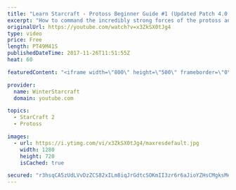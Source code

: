 ```yaml
---
title: "Learn Starcraft - Protoss Beginner Guide #1 (Updated Patch 4.0 FREE TO PLAY)"
excerpt: "How to command the incredibly strong forces of the protoss and cover weaknesses against the other inferior races. Updated for patch 4.0! This guide is not intended for COMPLETELY new players, but those who have played several games/campaign missions and grasp the very basics."
originalUrl: https://youtube.com/watch?v=x3ZkSX0tJg4
type: video
price: Free
length: PT49M41S
publishedDateTime: 2017-11-26T11:51:55Z
heat: 60

featuredContent: "<iframe width=\"800\" height=\"500\" frameborder=\"0\" src=\"https://www.youtube.com/embed/x3ZkSX0tJg4\" allow=\"accelerometer; autoplay; encrypted-media; gyroscope; picture-in-picture\" allowfullscreen></iframe>"

provider:
  name: WinterStarcraft
  domain: youtube.com

topics:
  - StarCraft 2
  - Protoss

images:
  - url: https://i.ytimg.com/vi/x3ZkSX0tJg4/maxresdefault.jpg
    width: 1280
    height: 720
    isCached: true

secured: "r3hsqCA5zUdLVvDzZCS82xILm8iqJrGdtcSOKmII3zr6r6aJioYZHsCMgksMeueZSv9SSpsc0WEHIdghGt9yub3vGQSyxQHj3Ri5JOVMT1urhoIadLkZBQt8x4JxDbosmoDYp7pGYq2dXlXFYp67znYvT4CtuIE6eM0sbm9iRoVjedBX3M5r/bI1VedWihoIZWZXlRLTFALw+TDaT/VzlxOrVDyfxkSQRZ4S+XodVgBB5ODDYxRXQF7wZ+TvJn7CpSa+zIyhTsFYcI+CxUeA9lZbDsiunJLOyEvtmAaspR5/w+j9+g1YKMzudVS0Ym3UKCvCav+5HihNnzeXkj1J5juTHYY9vcKS/mT3hp56jEO1DStSjoxqcRmwMqmjLh94XPGD1bjMUiIPjEDLid3qoNu3CWZip1y2w5AB+JmD2GxQ1DtI/2/wJrfcYdFG9W9O;yKp4X192UQLq3tqfrYXxcg=="
---
```


